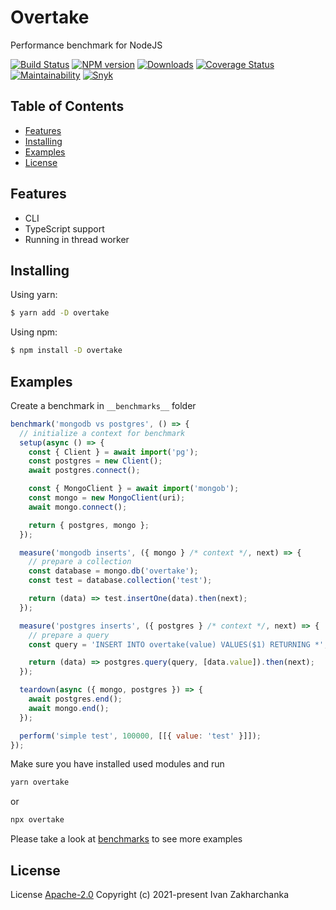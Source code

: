 # Overtake

Performance benchmark for NodeJS

[![Build Status][github-image]][github-url]
[![NPM version][npm-image]][npm-url]
[![Downloads][downloads-image]][npm-url]
[![Coverage Status][codecov-image]][codecov-url]
[![Maintainability][codeclimate-image]][codeclimate-url]
[![Snyk][snyk-image]][snyk-url]

## Table of Contents

- [Features](#features)
- [Installing](#installing)
- [Examples](#examples)
- [License](#license)

## Features

- CLI
- TypeScript support
- Running in thread worker

## Installing

Using yarn:

```bash
$ yarn add -D overtake
```

Using npm:

```bash
$ npm install -D overtake
```

## Examples

Create a benchmark in `__benchmarks__` folder

```javascript
benchmark('mongodb vs postgres', () => {
  // initialize a context for benchmark
  setup(async () => {
    const { Client } = await import('pg');
    const postgres = new Client();
    await postgres.connect();

    const { MongoClient } = await import('mongob');
    const mongo = new MongoClient(uri);
    await mongo.connect();

    return { postgres, mongo };
  });

  measure('mongodb inserts', ({ mongo } /* context */, next) => {
    // prepare a collection
    const database = mongo.db('overtake');
    const test = database.collection('test');

    return (data) => test.insertOne(data).then(next);
  });

  measure('postgres inserts', ({ postgres } /* context */, next) => {
    // prepare a query
    const query = 'INSERT INTO overtake(value) VALUES($1) RETURNING *';

    return (data) => postgres.query(query, [data.value]).then(next);
  });

  teardown(async ({ mongo, postgres }) => {
    await postgres.end();
    await mongo.end();
  });

  perform('simple test', 100000, [[{ value: 'test' }]]);
});
```

Make sure you have installed used modules and run

```bash
yarn overtake
```

or

```bash
npx overtake
```

Please take a look at [benchmarks](__benchmarks__) to see more examples

## License

License [Apache-2.0](http://www.apache.org/licenses/LICENSE-2.0)
Copyright (c) 2021-present Ivan Zakharchanka

[npm-url]: https://www.npmjs.com/package/overtake
[downloads-image]: https://img.shields.io/npm/dw/overtake.svg?maxAge=43200
[npm-image]: https://img.shields.io/npm/v/overtake.svg?maxAge=43200
[github-url]: https://github.com/3axap4eHko/overtake/actions/workflows/cicd.yml
[github-image]: https://github.com/3axap4eHko/overtake/actions/workflows/cicd.yml/badge.svg
[codecov-url]: https://codecov.io/gh/3axap4eHko/overtake
[codecov-image]: https://codecov.io/gh/3axap4eHko/overtake/branch/master/graph/badge.svg?token=JZ8QCGH6PI
[codeclimate-url]: https://codeclimate.com/github/3axap4eHko/overtake/maintainability
[codeclimate-image]: https://api.codeclimate.com/v1/badges/0ba20f27f6db2b0fec8c/maintainability
[snyk-url]: https://snyk.io/test/npm/overtake/latest
[snyk-image]: https://img.shields.io/snyk/vulnerabilities/github/3axap4eHko/overtake.svg?maxAge=43200
